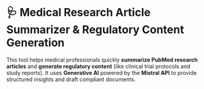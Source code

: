 
# 🩺 Medical Research Article Summarizer & Regulatory Content Generation

This tool helps medical professionals quickly **summarize PubMed research articles** and **generate regulatory content** (like clinical trial protocols and study reports). It uses **Generative AI** powered by the **Mistral API** to provide structured insights and draft compliant documents.






